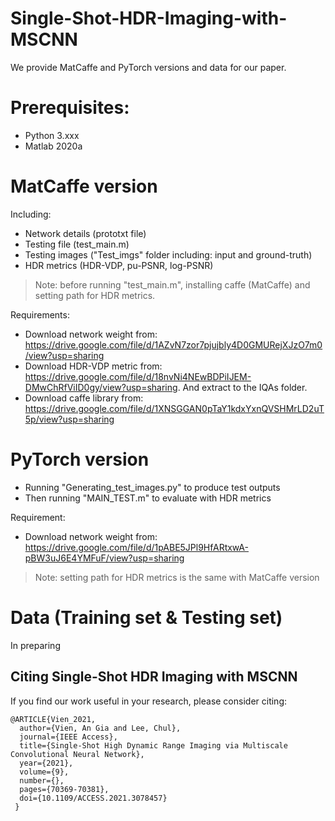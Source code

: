 # Single-Shot-HDR-Imaging-with-MSCNN

We provide MatCaffe and PyTorch versions and data for our paper.

# Prerequisites:
+ Python 3.xxx
+ Matlab 2020a

# MatCaffe version
Including:
+ Network details (prototxt file)
+ Testing file (test_main.m)
+ Testing images ("Test_imgs" folder including: input and ground-truth)
+ HDR metrics (HDR-VDP, pu-PSNR, log-PSNR)

> Note: before running "test_main.m", installing caffe (MatCaffe) and setting path for HDR metrics.

Requirements:
+ Download network weight from: https://drive.google.com/file/d/1AZvN7zor7pjujbly4D0GMURejXJzO7m0/view?usp=sharing
+ Download HDR-VDP metric from: https://drive.google.com/file/d/18nvNi4NEwBDPiIJEM-DMwChRfViID0gy/view?usp=sharing. And extract to the IQAs folder.
+ Download caffe library from: https://drive.google.com/file/d/1XNSGGAN0pTaY1kdxYxnQVSHMrLD2uT5p/view?usp=sharing

# PyTorch version
+ Running "Generating_test_images.py" to produce test outputs
+ Then running "MAIN_TEST.m" to evaluate with HDR metrics

Requirement:
+ Download network weight from: https://drive.google.com/file/d/1pABE5JPl9HfARtxwA-pBW3uJ6E4YMFuF/view?usp=sharing

> Note: setting path for HDR metrics is the same with MatCaffe version

# Data (Training set & Testing set)
In preparing

Citing Single-Shot HDR Imaging with MSCNN
-------------
If you find our work useful in your research, please consider citing:

    @ARTICLE{Vien_2021,
      author={Vien, An Gia and Lee, Chul},
      journal={IEEE Access}, 
      title={Single-Shot High Dynamic Range Imaging via Multiscale Convolutional Neural Network}, 
      year={2021},
      volume={9},
      number={},
      pages={70369-70381},
      doi={10.1109/ACCESS.2021.3078457}
     }

